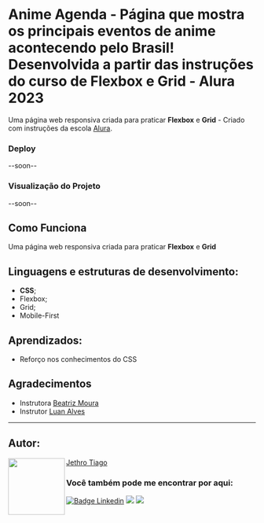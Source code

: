 ﻿# Anime Agenda - Página que mostra os principais eventos de anime acontecendo pelo Brasil! Desenvolvida a partir das instruções do curso de Flexbox e Grid - Alura 2023
Uma página web responsiva criada para praticar <strong>Flexbox</strong> e <strong>Grid</strong> - Criado com instruções da escola [Alura](https://www.alura.com.br/).

### Deploy

--soon--

### Visualização do Projeto

--soon--

## Como Funciona

Uma página web responsiva criada para praticar <strong>Flexbox</strong> e <strong>Grid</strong>

## Linguagens e estruturas de desenvolvimento:

* <strong>CSS</strong>;
* Flexbox;
* Grid;
* Mobile-First

## Aprendizados:

* Reforço nos conhecimentos do CSS

## Agradecimentos

* Instrutora [Beatriz Moura](https://github.com/beatrizmouradev)
* Instrutor [Luan Alves](https://github.com/luanalvesdev)

---

<h2 id="autor" align="left">Autor:</h2>
  <img align="left" src="https://avatars.githubusercontent.com/u/103612874?v=4" width=115>
<a href="https://github.com/JethroTiago">Jethro Tiago</a>
<h3 align="left">Você também pode me encontrar por aqui:</h3>
<p align="left">
  <a href="https://www.linkedin.com/in/jethrotiago/"><img src="https://img.shields.io/badge/LinkedIn-0077B5?style=for-the-badge&logo=linkedin&logoColor=white" alt="Badge Linkedin" /></a>
  <a href="https://www.youtube.com/c/BEIRADAAVENTURA" target="_blank"><img src="https://img.shields.io/badge/YouTube-FF0000?style=for-the-badge&logo=youtube&logoColor=white" target="_blank"></a>
  <a href="https://instagram.com/jethrotiago" target="_blank"><img src="https://img.shields.io/badge/-Instagram-%23E4405F?style=for-the-badge&logo=instagram&logoColor=white" target="_blank"></a>
  <br>
